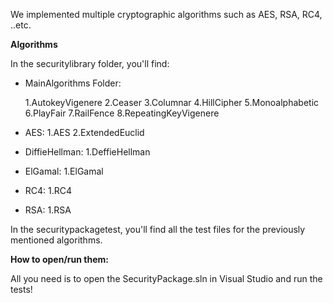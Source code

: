 We implemented multiple cryptographic algorithms such as AES, RSA, RC4, ..etc.

<b>Algorithms</b>

In the securitylibrary folder, you'll find:

- MainAlgorithms Folder:
  
	1.AutokeyVigenere
	2.Ceaser
	3.Columnar
	4.HillCipher
	5.Monoalphabetic
	6.PlayFair
	7.RailFence
	8.RepeatingKeyVigenere
- AES:
	1.AES
	2.ExtendedEuclid
- DiffieHellman:
	1.DeffieHellman
- ElGamal:
	1.ElGamal
- RC4:
	1.RC4
- RSA:
	1.RSA

In the securitypackagetest, you'll find all the test files for the previously mentioned algorithms.

<b>How to open/run them:</b>

All you need is to open the SecurityPackage.sln in Visual Studio and run the tests!

